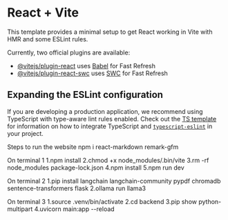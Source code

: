 # React + Vite

This template provides a minimal setup to get React working in Vite with HMR and some ESLint rules.

Currently, two official plugins are available:

- [@vitejs/plugin-react](https://github.com/vitejs/vite-plugin-react/blob/main/packages/plugin-react) uses [Babel](https://babeljs.io/) for Fast Refresh
- [@vitejs/plugin-react-swc](https://github.com/vitejs/vite-plugin-react/blob/main/packages/plugin-react-swc) uses [SWC](https://swc.rs/) for Fast Refresh

## Expanding the ESLint configuration

If you are developing a production application, we recommend using TypeScript with type-aware lint rules enabled. Check out the [TS template](https://github.com/vitejs/vite/tree/main/packages/create-vite/template-react-ts) for information on how to integrate TypeScript and [`typescript-eslint`](https://typescript-eslint.io) in your project.


Steps to run the website
npm i react-markdown remark-gfm

On terminal 1
1.npm install 
2.chmod +x node_modules/.bin/vite
3.rm -rf node_modules package-lock.json
4.npm install 
5.npm run dev

On terminal 2
1.pip install langchain langchain-community pypdf chromadb sentence-transformers flask
2.ollama run llama3

On terminal 3
1.source .venv/bin/activate
2.cd backend
3.pip show python-multipart
4.uvicorn main:app --reload